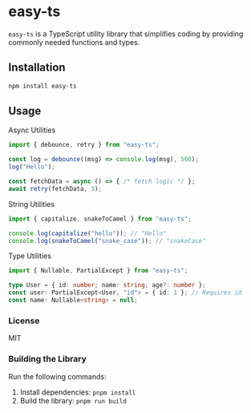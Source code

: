 # easy-ts

`easy-ts` is a TypeScript utility library that simplifies coding by providing commonly needed functions and types.

## Installation

```bash
npm install easy-ts
```

## Usage

Async Utilities
```typescript
import { debounce, retry } from "easy-ts";

const log = debounce((msg) => console.log(msg), 500);
log("Hello");

const fetchData = async () => { /* fetch logic */ };
await retry(fetchData, 3);
```

String Utilities

```typescript
import { capitalize, snakeToCamel } from "easy-ts";

console.log(capitalize("hello")); // "Hello"
console.log(snakeToCamel("snake_case")); // "snakeCase"
```

Type Utilities

```typescript
import { Nullable, PartialExcept } from "easy-ts";

type User = { id: number; name: string; age?: number };
const user: PartialExcept<User, "id"> = { id: 1 }; // Requires id
const name: Nullable<string> = null;
```
### License
MIT


### Building the Library
Run the following commands:
1. Install dependencies: `pnpm install`
2. Build the library: `pnpm run build`
